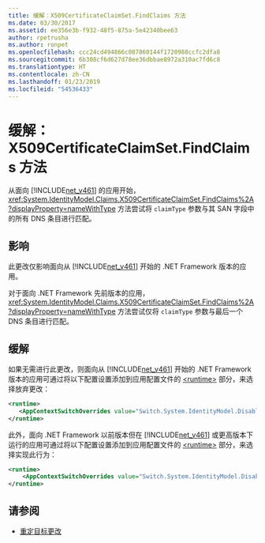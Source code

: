 ```yaml
---
title: 缓解：X509CertificateClaimSet.FindClaims 方法
ms.date: 03/30/2017
ms.assetid: ee356e3b-f932-48f5-875a-5e42340bee63
author: rpetrusha
ms.author: ronpet
ms.openlocfilehash: ccc24cd494866c087860144f1720988ccfc2dfa8
ms.sourcegitcommit: 6b308cf6d627d78ee36dbbae8972a310ac7fd6c8
ms.translationtype: HT
ms.contentlocale: zh-CN
ms.lasthandoff: 01/23/2019
ms.locfileid: "54536433"
---
```

# <a name="mitigation-x509certificateclaimsetfindclaims-method"></a>缓解：X509CertificateClaimSet.FindClaims 方法
从面向 [!INCLUDE[net_v461](../../../includes/net-v461-md.md)] 的应用开始，<xref:System.IdentityModel.Claims.X509CertificateClaimSet.FindClaims%2A?displayProperty=nameWithType> 方法尝试将 `claimType` 参数与其 SAN 字段中的所有 DNS 条目进行匹配。  
  
## <a name="impact"></a>影响  
 此更改仅影响面向从 [!INCLUDE[net_v461](../../../includes/net-v461-md.md)] 开始的 .NET Framework 版本的应用。  
  
 对于面向 .NET Framework 先前版本的应用，<xref:System.IdentityModel.Claims.X509CertificateClaimSet.FindClaims%2A?displayProperty=nameWithType> 方法尝试仅将 `claimType` 参数与最后一个 DNS 条目进行匹配。  
  
## <a name="mitigation"></a>缓解  
 如果无需进行此更改，则面向从 [!INCLUDE[net_v461](../../../includes/net-v461-md.md)] 开始的 .NET Framework 版本的应用可通过将以下配置设置添加到应用配置文件的 [\<runtime>](../../../docs/framework/configure-apps/file-schema/runtime/runtime-element.md) 部分，来选择放弃更改：  
  
```xml  
<runtime>  
   <AppContextSwitchOverrides value="Switch.System.IdentityModel.DisableMultipleDNSEntriesInSANCertificate=true" />   
</runtime>  
```  
  
 此外，面向 .NET Framework 以前版本但在 [!INCLUDE[net_v461](../../../includes/net-v461-md.md)] 或更高版本下运行的应用可通过将以下配置设置添加到应用配置文件的 [\<runtime>](../../../docs/framework/configure-apps/file-schema/runtime/runtime-element.md) 部分，来选择实现此行为：  
  
```xml  
<runtime>  
    <AppContextSwitchOverrides value="Switch.System.IdentityModel.DisableMultipleDNSEntriesInSANCertificate=false" />   
</runtime>  
```  
  
## <a name="see-also"></a>请参阅
- [重定目标更改](../../../docs/framework/migration-guide/retargeting-changes-in-the-net-framework-4-6-1.md)
